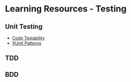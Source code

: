 # Learning Resources - Testing

## Unit Testing

- [Code Testability](http://app.pluralsight.com/courses/code-testability)
- [XUnit Patterns](http://xunitpatterns.com/)

## TDD

## BDD
